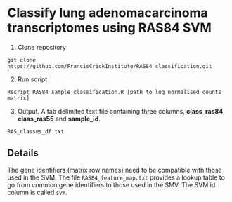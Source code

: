 # Classify lung adenomacarcinoma transcriptomes using RAS84 SVM

1. Clone repository

`git clone https://github.com/FrancisCrickInstitute/RAS84_classification.git`

2. Run script

`Rscript RAS84_sample_classification.R [path to log normalised counts matrix]`

3. Output. A tab delimited text file containing three columns, **class_ras84**, **class_ras55** and **sample_id**.

`RAS_classes_df.txt`

## Details

The gene identifiers (matrix row names) need to be compatible with those used in the SVM. The file `RAS84_feature_map.txt` provides a lookup table to go from common gene identifiers to those used in the SMV. The SVM id column is called `svm`.
